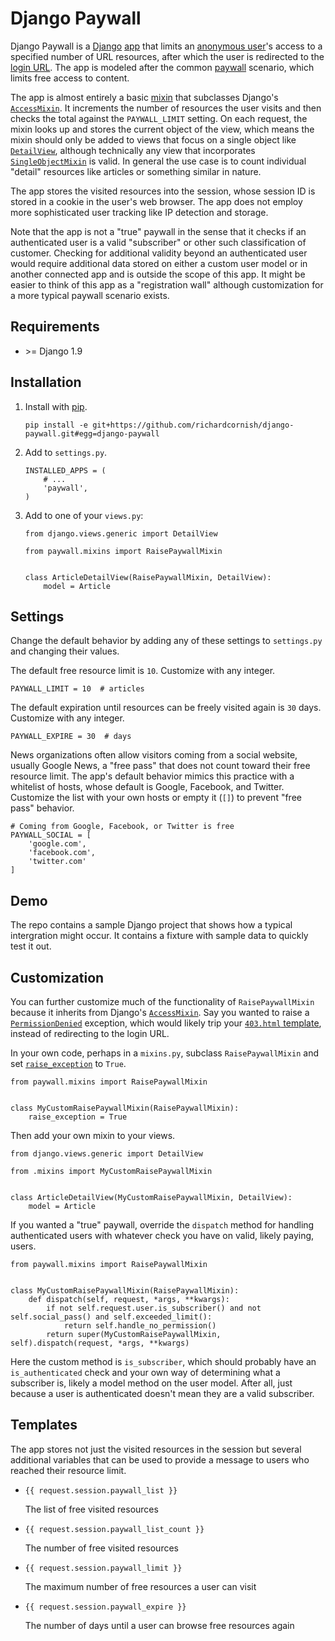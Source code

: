 # Django Paywall

Django Paywall is a [Django](https://www.djangoproject.com/) [app](https://docs.djangoproject.com/en/1.9/intro/reusable-apps/) that limits an [anonymous user](https://docs.djangoproject.com/en/1.9/ref/contrib/auth/#anonymous-users)'s access to a specified number of URL resources, after which the user is redirected to the [login URL](https://docs.djangoproject.com/en/1.9/ref/settings/#std:setting-LOGIN_URL). The app is modeled after the common [paywall](https://en.wikipedia.org/wiki/Paywall) scenario, which limits free access to content.

The app is almost entirely a basic [mixin](https://docs.djangoproject.com/en/1.9/topics/class-based-views/mixins/) that subclasses Django's [`AccessMixin`](https://docs.djangoproject.com/en/1.9/topics/auth/default/#django.contrib.auth.mixins.AccessMixin). It increments the number of resources the user visits and then checks the total against the `PAYWALL_LIMIT` setting. On each request, the mixin looks up and stores the current object of the view, which means the mixin should only be added to views that focus on a single object like [`DetailView`](https://docs.djangoproject.com/en/1.9/ref/class-based-views/generic-display/#detailview), although technically any view that incorporates [`SingleObjectMixin`](https://docs.djangoproject.com/en/1.9/ref/class-based-views/mixins-single-object/#singleobjectmixin) is valid. In general the use case is to count individual "detail" resources like articles or something similar in nature.

The app stores the visited resources into the session, whose session ID is stored in a cookie in the user's web browser. The app does not employ more sophisticated user tracking like IP detection and storage.

Note that the app is not a "true" paywall in the sense that it checks if an authenticated user is a valid "subscriber" or other such classification of customer. Checking for additional validity beyond an authenticated user would require additional data stored on either a custom user model or in another connected app and is outside the scope of this app. It might be easier to think of this app as a "registration wall" although customization for a more typical paywall scenario exists.

## Requirements

- \>= Django 1.9

## Installation

1. Install with [pip](https://pip.pypa.io/).

	```
	pip install -e git+https://github.com/richardcornish/django-paywall.git#egg=django-paywall
	```

2. Add to `settings.py`.

	```
	INSTALLED_APPS = (
	    # ...
	    'paywall',
	)
	```

3. Add to one of your `views.py`:

	```
	from django.views.generic import DetailView
	
	from paywall.mixins import RaisePaywallMixin
	
	
	class ArticleDetailView(RaisePaywallMixin, DetailView):
	    model = Article
	```

## Settings

Change the default behavior by adding any of these settings to `settings.py` and changing their values.

The default free resource limit is `10`. Customize with any integer.

```
PAYWALL_LIMIT = 10  # articles
```

The default expiration until resources can be freely visited again is `30` days. Customize with any integer.

```
PAYWALL_EXPIRE = 30  # days
```

News organizations often allow visitors coming from a social website, usually Google News, a "free pass" that does not count toward their free resource limit. The app's default behavior mimics this practice with a whitelist of hosts, whose default is Google, Facebook, and Twitter. Customize the list with your own hosts or empty it (`[]`) to prevent "free pass" behavior.

```
# Coming from Google, Facebook, or Twitter is free
PAYWALL_SOCIAL = [
    'google.com',
    'facebook.com',
    'twitter.com'
]
```

## Demo

The repo contains a sample Django project that shows how a typical intergration might occur. It contains a fixture with sample data to quickly test it out.

## Customization

You can further customize much of the functionality of `RaisePaywallMixin` because it inherits from Django's [`AccessMixin`](https://docs.djangoproject.com/en/1.9/topics/auth/default/#django.contrib.auth.mixins.AccessMixin). Say you wanted to raise a [`PermissionDenied`](https://docs.djangoproject.com/en/1.9/ref/exceptions/#permissiondenied) exception, which would likely trip your [`403.html` template](https://docs.djangoproject.com/en/1.9/ref/views/#the-403-http-forbidden-view), instead of redirecting to the login URL.

In your own code, perhaps in a `mixins.py`, subclass `RaisePaywallMixin` and set [`raise_exception`](https://docs.djangoproject.com/en/1.9/topics/auth/default/#django.contrib.auth.mixins.AccessMixin.raise_exception) to `True`.

```
from paywall.mixins import RaisePaywallMixin


class MyCustomRaisePaywallMixin(RaisePaywallMixin):
    raise_exception = True
```

Then add your own mixin to your views.

```
from django.views.generic import DetailView

from .mixins import MyCustomRaisePaywallMixin


class ArticleDetailView(MyCustomRaisePaywallMixin, DetailView):
    model = Article
```

If you wanted a "true" paywall, override the `dispatch` method for handling authenticated users with whatever check you have on valid, likely paying, users.

```
from paywall.mixins import RaisePaywallMixin


class MyCustomRaisePaywallMixin(RaisePaywallMixin):
    def dispatch(self, request, *args, **kwargs):
        if not self.request.user.is_subscriber() and not self.social_pass() and self.exceeded_limit():
            return self.handle_no_permission()
        return super(MyCustomRaisePaywallMixin, self).dispatch(request, *args, **kwargs)
```

Here the custom method is `is_subscriber`, which should probably have an `is_authenticated` check and your own way of determining what a subscriber is, likely a model method on the user model. After all, just because a user is authenticated doesn't mean they are a valid subscriber.

## Templates

The app stores not just the visited resources in the session but several additional variables that can be used to provide a message to users who reached their resource limit.

- `{{ request.session.paywall_list }}`

    The list of free visited resources

- `{{ request.session.paywall_list_count }}`

    The number of free visited resources

- `{{ request.session.paywall_limit }}`

    The maximum number of free resources a user can visit

- `{{ request.session.paywall_expire }}`

    The number of days until a user can browse free resources again
